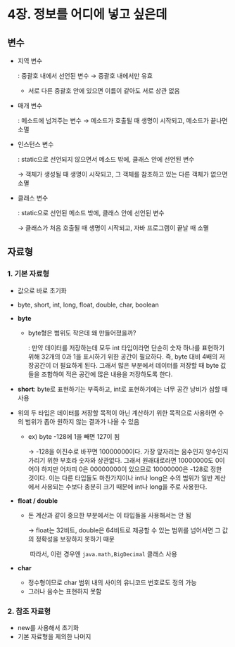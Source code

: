 # 4장. 정보를 어디에 넣고 싶은데

## 변수 

* 지역 변수

  : 중괄호 내에서 선언된 변수 → 중괄호 내에서만 유효

  * 서로 다른 중괄호 안에 있으면 이름이 같아도 서로 상관 없음

* 매개 변수

  : 메소드에 넘겨주는 변수 → 메소드가 호출될 때 생명이 시작되고, 메소드가 끝나면 소멸

* 인스턴스 변수

  : static으로 선언되지 않으면서 메소드 밖에, 클래스 안에 선언된 변수

  → 객체가 생성될 때 생명이 시작되고, 그 객체를 참조하고 있는 다른 객체가 없으면 소멸

* 클래스 변수

  : static으로 선언된 메소드 밖에, 클래스 안에 선언된 변수

  → 클래스가 처음 호출될 때 생명이 시작되고, 자바 프로그램이 끝날 때 소멸



## 자료형

### 1. 기본 자료형

* 값으로 바로 초기화

* byte, short, int, long, float, double, char, boolean

* **byte**

  * byte형은 범위도 작은데 왜 만들어졌을까?

    : 만약 데이터를 저장하는데 모두 int 타입이라면 단순히 숫자 하나를 표현하기 위해 32개의 0과 1을 표시하기 위한 공간이 필요하다. 즉, byte 대비 4배의 저장공간이 더 필요하게 된다. 그래서 많은 부분에서 데이터를 저장할 때 byte 값들을 조합하여 적은 공간에 많은 내용을 저장하도록 한다.

* **short**: byte로 표현하기는 부족하고, int로 표현하기에는 너무 공간 낭비가 심할 때 사용

* 위의 두 타입은 데이터를 저장할 목적이 아닌 계산하기 위한 목적으로 사용하면 수의 범위가 좁아 원하지 않는 결과가 나올 수 있음

  * ex) byte -128에 1을 빼면 127이 됨

    → -128을 이진수로 바꾸면 10000000이다. 가장 앞자리는 음수인지 양수인지 가리기 위한 부호라 숫자와 상관없다. 그래서 원래대로라면 10000000도 0이어야 하지만 어차피 0은 00000000이 있으므로 10000000은 -128로 정한 것이다. 이는 다른 타입들도 마찬가지이나 int나 long은 수의 범위가 일반 계산에서 사용되는 수보다 충분히 크기 때문에 int나 long을 주로 사용한다.

* **float / double**

  * 돈 계산과 같이 중요한 부분에서는 이 타입들을 사용해서는 안 됨

    → float는 32비트, double은 64비트로 제공할 수 있는 범위를 넘어서면 그 값의 정확성을 보장하지 못하기 때문

    ​    따라서, 이런 경우엔 `java.math,BigDecimal` 클래스 사용

* **char**

  * 정수형이므로 char 범위 내의 사이의 유니코드 번호로도 정의 가능
  * 그러나 음수는 표현하지 못함



### 2. 참조 자료형

* new를 사용해서 초기화
* 기본 자료형을 제외한 나머지